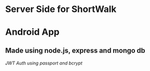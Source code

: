 # Server Side for ShortWalk <h1> Android App
## Made using node.js, express and mongo db 
###### JWT Auth using passport and bcrypt